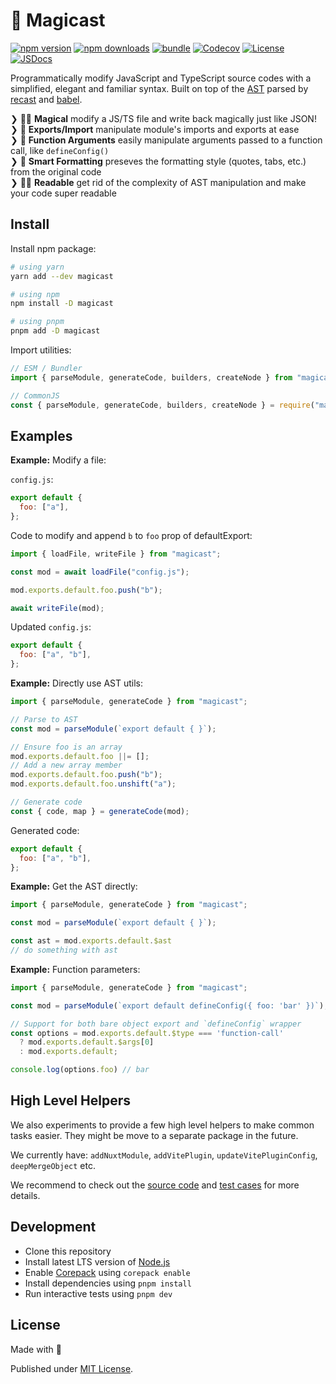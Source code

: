 # 🧀 Magicast

[![npm version][npm-version-src]][npm-version-href]
[![npm downloads][npm-downloads-src]][npm-downloads-href]
[![bundle][bundle-src]][bundle-href]
[![Codecov][codecov-src]][codecov-href]
[![License][license-src]][license-href]
[![JSDocs][jsdocs-src]][jsdocs-href]

Programmatically modify JavaScript and TypeScript source codes with a simplified, elegant and familiar syntax. Built on top of the [AST](https://en.wikipedia.org/wiki/Abstract_syntax_tree) parsed by [recast](https://github.com/benjamn/recast) and [babel](https://babeljs.io/).

❯ 🧙🏼 **Magical** modify a JS/TS file and write back magically just like JSON!<br>
❯ 🔀 **Exports/Import** manipulate module's imports and exports at ease<br>
❯ 💼 **Function Arguments** easily manipulate arguments passed to a function call, like `defineConfig()`<br>
❯ 🎨 **Smart Formatting** preseves the formatting style (quotes, tabs, etc.) from the original code<br>
❯ 🧑‍💻 **Readable** get rid of the complexity of AST manipulation and make your code super readable<br>

## Install

Install npm package:

```sh
# using yarn
yarn add --dev magicast

# using npm
npm install -D magicast

# using pnpm
pnpm add -D magicast
```

Import utilities:

```js
// ESM / Bundler
import { parseModule, generateCode, builders, createNode } from "magicast";

// CommonJS
const { parseModule, generateCode, builders, createNode } = require("magicast");
```

## Examples

**Example:** Modify a file:

`config.js`:

```js
export default {
  foo: ["a"],
};
```

Code to modify and append `b` to `foo` prop of defaultExport:

```js
import { loadFile, writeFile } from "magicast";

const mod = await loadFile("config.js");

mod.exports.default.foo.push("b");

await writeFile(mod);
```

Updated `config.js`:

```js
export default {
  foo: ["a", "b"],
};
```

**Example:** Directly use AST utils:

```js
import { parseModule, generateCode } from "magicast";

// Parse to AST
const mod = parseModule(`export default { }`);

// Ensure foo is an array
mod.exports.default.foo ||= [];
// Add a new array member
mod.exports.default.foo.push("b");
mod.exports.default.foo.unshift("a");

// Generate code
const { code, map } = generateCode(mod);
```

Generated code:

```js
export default {
  foo: ["a", "b"],
};
```

**Example:** Get the AST directly:

```js
import { parseModule, generateCode } from "magicast";

const mod = parseModule(`export default { }`);

const ast = mod.exports.default.$ast
// do something with ast
```

**Example:** Function parameters:

```js
import { parseModule, generateCode } from "magicast";

const mod = parseModule(`export default defineConfig({ foo: 'bar' })`);

// Support for both bare object export and `defineConfig` wrapper
const options = mod.exports.default.$type === 'function-call'
  ? mod.exports.default.$args[0]
  : mod.exports.default;

console.log(options.foo) // bar
```

## High Level Helpers

We also experiments to provide a few high level helpers to make common tasks easier. They might be move to a separate package in the future.

We currently have: `addNuxtModule`, `addVitePlugin`, `updateVitePluginConfig`, `deepMergeObject` etc.

We recommend to check out the [source code](./src/helpers) and [test cases](./test/helpers) for more details.

## Development

- Clone this repository
- Install latest LTS version of [Node.js](https://nodejs.org/en/)
- Enable [Corepack](https://github.com/nodejs/corepack) using `corepack enable`
- Install dependencies using `pnpm install`
- Run interactive tests using `pnpm dev`

## License

Made with 💛

Published under [MIT License](./LICENSE).

<!-- Badges -->


[npm-version-src]: https://img.shields.io/npm/v/magicast?style=flat&colorA=18181B&colorB=F0DB4F
[npm-version-href]: https://npmjs.com/package/magicast
[npm-downloads-src]: https://img.shields.io/npm/dm/magicast?style=flat&colorA=18181B&colorB=F0DB4F
[npm-downloads-href]: https://npmjs.com/package/magicast
[codecov-src]: https://img.shields.io/codecov/c/gh/unjs/magicast/main?style=flat&colorA=18181B&colorB=F0DB4F
[codecov-href]: https://codecov.io/gh/unjs/magicast
[bundle-src]: https://img.shields.io/bundlephobia/minzip/magicast?style=flat&colorA=18181B&colorB=F0DB4F
[bundle-href]: https://bundlephobia.com/result?p=magicast
[license-src]: https://img.shields.io/github/license/unjs/magicast.svg?style=flat&colorA=18181B&colorB=F0DB4F
[license-href]: https://github.com/unjs/magicast/blob/main/LICENSE
[jsdocs-src]: https://img.shields.io/badge/jsDocs.io-reference-18181B?style=flat&colorA=18181B&colorB=F0DB4F
[jsdocs-href]: https://www.jsdocs.io/package/magicast
